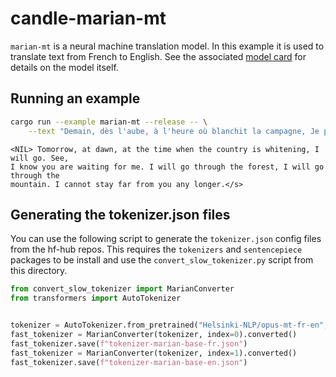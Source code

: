# candle-marian-mt

`marian-mt` is a neural machine translation model. In this example it is used to
translate text from French to English. See the associated [model
card](https://huggingface.co/Helsinki-NLP/opus-mt-tc-big-fr-en) for details on
the model itself.

## Running an example

```bash
cargo run --example marian-mt --release -- \
    --text "Demain, dès l'aube, à l'heure où blanchit la campagne, Je partirai. Vois-tu, je says que tu m'attends. J'irai par la forêt, j'irai par la montagne. Je ne puis demeurer loin de toi plus longtemps."
```

```
<NIL> Tomorrow, at dawn, at the time when the country is whitening, I will go. See,
I know you are waiting for me. I will go through the forest, I will go through the
mountain. I cannot stay far from you any longer.</s>
```

## Generating the tokenizer.json files

You can use the following script to generate the `tokenizer.json` config files
from the hf-hub repos. This requires the `tokenizers` and `sentencepiece`
packages to be install and use the `convert_slow_tokenizer.py` script from this
directory.

```python
from convert_slow_tokenizer import MarianConverter
from transformers import AutoTokenizer


tokenizer = AutoTokenizer.from_pretrained("Helsinki-NLP/opus-mt-fr-en", use_fast=False)
fast_tokenizer = MarianConverter(tokenizer, index=0).converted()
fast_tokenizer.save(f"tokenizer-marian-base-fr.json")
fast_tokenizer = MarianConverter(tokenizer, index=1).converted()
fast_tokenizer.save(f"tokenizer-marian-base-en.json")
```
